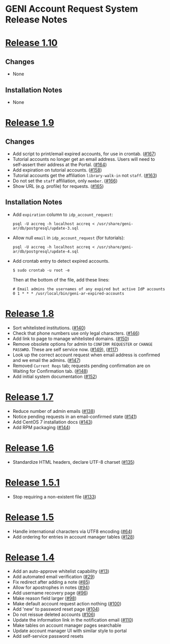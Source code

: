 # GENI Account Request System Release Notes

# [Release 1.10](https://github.com/GENI-NSF/geni-ar/milestones/1.10)

## Changes

* None

## Installation Notes

* None

# [Release 1.9](https://github.com/GENI-NSF/geni-ar/milestones/1.9)

## Changes

* Add script to print/email expired accounts, for use in crontab.
  ([#167](https://github.com/GENI-NSF/geni-ar/issues/167))
* Tutorial accounts no longer get an email address. Users
  will need to self-assert their address at the Portal.
  ([#164](https://github.com/GENI-NSF/geni-ar/issues/164))
* Add expiration on tutorial accounts.
  ([#158](https://github.com/GENI-NSF/geni-ar/issues/158))
* Tutorial accounts get the affiliation `library-walk-in` not `staff`.
  ([#163](https://github.com/GENI-NSF/geni-ar/issues/163))
* Do not set the `staff` affiliation, only `member`.
  ([#166](https://github.com/GENI-NSF/geni-ar/issues/166))
* Show URL (e.g. profile) for requests.
  ([#165](https://github.com/GENI-NSF/geni-ar/issues/165))

## Installation Notes

* Add `expiration` column to `idp_account_request`:

   ```
   psql -U accreq -h localhost accreq < /usr/share/geni-ar/db/postgresql/update-3.sql
   ```

* Allow null `email` in `idp_account_request` (for tutorials):

   ```
   psql -U accreq -h localhost accreq < /usr/share/geni-ar/db/postgresql/update-4.sql
   ```

* Add crontab entry to detect expired accounts.

   ```
   $ sudo crontab -u root -e
   ```

  Then at the bottom of the file, add these lines:

   ```
   # Email admins the usernames of any expired but active IdP accounts
   0 1 * * * /usr/local/bin/geni-ar-expired-accounts
   ```

# [Release 1.8](https://github.com/GENI-NSF/geni-ar/milestones/1.8)

* Sort whitelisted institutions.
  ([#140](https://github.com/GENI-NSF/geni-ar/issues/140))
* Check that phone numbers use only legal characters.
  ([#146](https://github.com/GENI-NSF/geni-ar/issues/146))
* Add link to page to manage whitelisted domains.
  ([#150](https://github.com/GENI-NSF/geni-ar/issues/150))
* Remove obsolete options for admin to `CONFIRM REQUESTER`
  or `CHANGE PASSWRD`. These are self service now.
  ([#149](https://github.com/GENI-NSF/geni-ar/issues/149)),
  ([#117](https://github.com/GENI-NSF/geni-ar/issues/117))
* Look up the correct account request when email address is
  confirmed and we email the admins.
  ([#147](https://github.com/GENI-NSF/geni-ar/issues/147))
* Removed `Current Reqs` tab; requests pending confirmation
  are on Waiting for Confirmation tab.
  ([#148](https://github.com/GENI-NSF/geni-ar/issues/148))
* Add initial system documentation
  ([#152](https://github.com/GENI-NSF/geni-ar/issues/152))

# [Release 1.7](https://github.com/GENI-NSF/geni-ar/milestones/1.7)

* Reduce number of admin emails
  ([#138](https://github.com/GENI-NSF/geni-ar/issues/138))
* Notice pending requests in an email-confirmed state
  ([#141](https://github.com/GENI-NSF/geni-ar/issues/141))
* Add CentOS 7 installation docs
  ([#143](https://github.com/GENI-NSF/geni-ar/issues/143))
* Add RPM packaging
  ([#144](https://github.com/GENI-NSF/geni-ar/issues/144))

# [Release 1.6](https://github.com/GENI-NSF/geni-ar/milestones/1.6)

* Standardize HTML headers, declare UTF-8 charset
  ([#135](https://github.com/GENI-NSF/geni-ar/issues/135))

# [Release 1.5.1](https://github.com/GENI-NSF/geni-ar/milestones/1.5.1)

* Stop requiring a non-existent file
  ([#133](https://github.com/GENI-NSF/geni-ar/issues/133))

# [Release 1.5](https://github.com/GENI-NSF/geni-ar/milestones/1.5)

* Handle international characters via UTF8 encoding
  ([#64](https://github.com/GENI-NSF/geni-ar/issues/64))
* Add ordering for entries in account manager tables
  ([#128](https://github.com/GENI-NSF/geni-ar/issues/128))

# [Release 1.4](https://github.com/GENI-NSF/geni-ar/milestones/1.4)

* Add an auto-approve whitelist capability
  ([#13](https://github.com/GENI-NSF/geni-ar/issues/13))
* Add automated email verification
  ([#29](https://github.com/GENI-NSF/geni-ar/issues/29))
* Fix redirect after adding a note
  ([#85](https://github.com/GENI-NSF/geni-ar/issues/85))
* Allow for apostrophes in notes
  ([#94](https://github.com/GENI-NSF/geni-ar/issues/94))
* Add username recovery page
  ([#96](https://github.com/GENI-NSF/geni-ar/issues/96))
* Make reason field larger
  ([#98](https://github.com/GENI-NSF/geni-ar/issues/98))
* Make default account request action nothing
  ([#100](https://github.com/GENI-NSF/geni-ar/issues/100))
* Add 'new' to password reset page
  ([#104](https://github.com/GENI-NSF/geni-ar/issues/104))
* Do not reissue deleted accounts
  ([#106](https://github.com/GENI-NSF/geni-ar/issues/106))
* Update the information link in the notification email
  ([#110](https://github.com/GENI-NSF/geni-ar/issues/110))
* Make tables on account manager pages searchable
* Update account manager UI with similar style to portal
* Add self-service password resets
